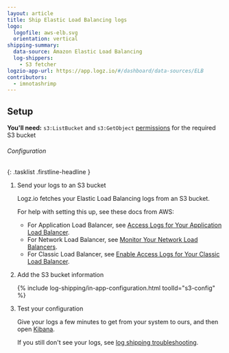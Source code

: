 ```yaml
---
layout: article
title: Ship Elastic Load Balancing logs
logo:
  logofile: aws-elb.svg
  orientation: vertical
shipping-summary:
  data-source: Amazon Elastic Load Balancing
  log-shippers:
    - S3 fetcher
logzio-app-url: https://app.logz.io/#/dashboard/data-sources/ELB
contributors:
  - imnotashrimp
---
```


## Setup

**You'll need:** `s3:ListBucket` and `s3:GetObject` [permissions](https://support.logz.io/hc/en-us/articles/209486129-Troubleshooting-AWS-IAM-Configuration-for-retrieving-logs-from-a-S3-Bucket) for the required S3 bucket

###### Configuration

{: .tasklist .firstline-headline }
1. Send your logs to an S3 bucket

    Logz.io fetches your Elastic Load Balancing logs from an S3 bucket.

    For help with setting this up, see these docs from AWS:
    * For Application Load Balancer, see [Access Logs for Your Application Load Balancer](https://docs.aws.amazon.com/elasticloadbalancing/latest/application/load-balancer-access-logs.html).
    * For Network Load Balancer, see [Monitor Your Network Load Balancers](https://docs.aws.amazon.com/elasticloadbalancing/latest/network/load-balancer-monitoring.html).
    * For Classic Load Balancer, see [Enable Access Logs for Your Classic Load Balancer](https://docs.aws.amazon.com/elasticloadbalancing/latest/classic/enable-access-logs.html).

2. Add the S3 bucket information

    <!-- logzio:s3-config -->

    {% include log-shipping/in-app-configuration.html toolId="s3-config" %}

3. Test your configuration

    Give your logs a few minutes to get from your system to ours, and then open [Kibana](https://app.logz.io/#/dashboard/kibana).

    If you still don't see your logs, see [log shipping troubleshooting]({{site.baseurl}}/user-guide/log-shipping/log-shipping-troubleshooting.html).